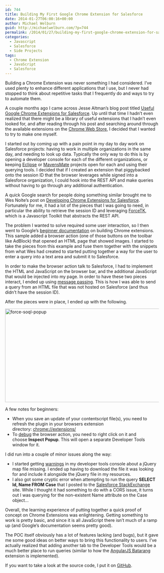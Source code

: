 ```yaml
---
id: 744
title: Building My First Google Chrome Extension for Salesforce
date: 2014-01-27T06:00:16+00:00
author: Michael Welburn
guid: http://michaelwelburn.com/?p=744
permalink: /2014/01/27/building-my-first-google-chrome-extension-for-salesforce/
categories:
  - Javascript
  - Salesforce
  - Side Projects
tags:
  - Chrome Extension
  - JavaScript
  - Salesforce
---
```

Building a Chrome Extension was never something I had considered. I&#8217;ve used plenty to enhance different applications that I use, but I never had stopped to think about repetitive tasks that I frequently do and ways to try to automate them.

A couple months ago I came across Jesse Altman&#8217;s blog post titled <a title="Useful Google Chrome Extensions for Salesforce" href="http://jessealtman.com/2013/09/useful-google-chrome-extensions-for-salesforce/" target="_blank">Useful Google Chrome Extensions for Salesforce</a>. Up until that time I hadn&#8217;t even realized that there might be a library of useful extensions that I hadn&#8217;t even looked for, and after reading through his post and searching around through the available extensions on the <a title="Chrome Web Store: Salesforce Extensions" href="https://chrome.google.com/webstore/search-extensions/salesforce" target="_blank">Chrome Web Store</a>, I decided that I wanted to try to make one myself.

<!--more-->

I started out by coming up with a pain point in my day to day work on Salesforce projects: having to work in multiple organizations in the same day, and needing to look up data. Typically the only way to do this is by opening a developer console for each of the different organizations, or keeping <a title="Force.com IDE" href="http://wiki.developerforce.com/page/Force.com_IDE" target="_blank">Eclipse</a> or <a title="MavensMate" href="http://mavensmate.com/" target="_blank">MavensMate</a> projects open for each and using their querying tools. I decided that if I created an extension that piggybacked onto the session ID that the browser leverages while signed into a Salesforce organization, I could hook into the REST API and make queries without having to go through any additional authentication.

A quick Google search for people doing something similar brought me to Wes Nolte&#8217;s post on <a title="Developing Chrome Extensions for Salesforce" href="http://th3silverlining.com/2013/09/14/developing-chrome-extensions-for-salesforce/" target="_blank">Developing Chrome Extensions for Salesforce</a>. Fortunately for me, it had a lot of the pieces that I was going to need, in particular the ability to retrieve the session ID and leveraging <a title="ForceTK" href="https://github.com/developerforce/Force.com-JavaScript-REST-Toolkit" target="_blank">ForceTK</a>, which is a Javascript Toolkit that abstracts the REST API.

The problem I wanted to solve required some user interaction, so I then went to Google&#8217;s <a title="Getting Started: Building a Chrome Extension" href="http://developer.chrome.com/extensions/getstarted.html" target="_blank">beginner documentation</a> on building Chrome extensions. This sample added a browser action (one of those buttons on the toolbar like AdBlock) that opened an HTML page that showed images. I started to take the pieces from this example and fuse them together with the snippets from what Wes had created to started putting together a way for the user to enter a query into a text area and submit it to Salesforce.

In order to make the browser action talk to Salesforce, I had to implement the HTML and JavaScript on the browser bar, and the additional JavaScript that would be injected into my page. In order to have these two pieces interact, I ended up using <a title="Messaging" href="http://developer.chrome.com/extensions/messaging.html" target="_blank">message passing</a>. This is how I was able to send a query from an HTML file that was not hosted on Salesforce (and thus didn&#8217;t have the session ID).

After the pieces were in place, I ended up with the following.

[<img class="aligncenter size-large wp-image-767" alt="force-soql-popup" src="http://michaelwelburn.com/wp-content/uploads/2014/01/force-soql-popup-1024x522.png" width="600" height="305" srcset="http://michaelwelburn.com/wp-content/uploads/2014/01/force-soql-popup-1024x522.png 1024w, http://michaelwelburn.com/wp-content/uploads/2014/01/force-soql-popup-300x153.png 300w, http://michaelwelburn.com/wp-content/uploads/2014/01/force-soql-popup-668x340.png 668w, http://michaelwelburn.com/wp-content/uploads/2014/01/force-soql-popup.png 1182w" sizes="(max-width: 600px) 100vw, 600px" />](http://michaelwelburn.com/wp-content/uploads/2014/01/force-soql-popup.png)

A few notes for beginners:

  * When you save an update of your contentscript file(s), you need to refresh the plugin in your browsers extension directory: <a href="chrome://extensions/" target="_blank">chrome://extensions/</a>
  * To <a title="Debugging" href="http://developer.chrome.com/extensions/tut_debugging.html" target="_blank">debug</a> the browser action, you need to right click on it and choose **Inspect Popup**. This will open a separate Developer Tools window for it.

I did run into a couple of minor issues along the way:

  * I started getting <a title="StackOverflow" href="http://stackoverflow.com/questions/18430879/jquery-2-0-3-chrome-error-resources-must-be-listed-in-the-web-accessible-resourc" target="_blank">warnings</a> in my developer tools console about a jQuery map file missing. I ended up having to download the file it was looking for and include it alongside the jQuery file in my resources.
  * I also got some cryptic error when attempting to run the query **SELECT Id, Name FROM Case** that I posted to the <a title="StackExchange" href="http://salesforce.stackexchange.com/questions/22979/forcetk-in-a-chrome-extension-cross-domain-query-issue" target="_blank">Salesforce StackExchange</a> site. While I thought it had something to do with a CORS issue, it turns out I was querying for the non-existent Name attribute on the Case object&#8230;

Overall, the learning experience of putting together a quick proof of concept on Chrome Extensions was enlightening. Getting something to work is pretty basic, and since it is all JavaScript there isn&#8217;t much of a ramp up (and Google&#8217;s documentation seems pretty good).

The POC itself obviously has a lot of features lacking (and bugs), but it gave me some good ideas on better ways to bring this functionality to users. I&#8217;ve actually realized that adding another tab to the Developer Tools would be a much better place to run queries (similar to how the <a title="AngularJS Batarang" href="https://chrome.google.com/webstore/detail/angularjs-batarang/ighdmehidhipcmcojjgiloacoafjmpfk?hl=en" target="_blank">AngularJS Batarang</a> extension is implemented).

If you want to take a look at the source code, I put it on <a title="GitHub" href="https://github.com/mwelburn/Chrome-Extension-Force-SOQL-Popup" target="_blank">GitHub</a>.
